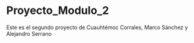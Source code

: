 # Proyecto_Modulo_2
Este es el segundo proyecto de Cuauhtémoc Corrales, Marco Sánchez y Alejandro Serrano
